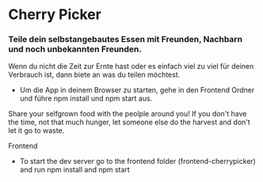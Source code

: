 # Cherry Picker
### Teile dein selbstangebautes Essen mit Freunden, Nachbarn und noch unbekannten Freunden. 
Wenn du nicht die Zeit zur Ernte hast oder es einfach viel zu viel für deinen Verbrauch ist, dann biete an was du teilen möchtest.

- Um die App in deinem Browser zu starten, gehe in den Frontend Ordner <frontend-cherrypicker> und führe npm install und npm start aus.

Share your selfgrown food with the peolple around you!
If you don't have the time, not that much hunger, let someone else do the harvest and don't let it go to waste.


Frontend
- To start the dev server go to the frontend folder (frontend-cherrypicker) and run npm install and npm start
